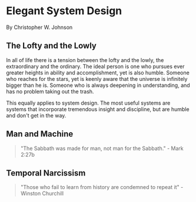 # Elegant System Design

By Christopher W. Johnson

## The Lofty and the Lowly

In all of life there is a tension between the lofty and the lowly, the extraordinary and the ordinary.  The ideal person is one who pursues ever greater heights in ability and accomplishment, yet is also humble.  Someone who reaches for the stars, yet is keenly aware that the universe is infinitely bigger than he is.  Someone who is always deepening in understanding, and has no problem taking out the trash.

This equally applies to system design.  The most useful systems are systems that incorporate tremendous insight and discipline, but are humble and don't get in the way.

## Man and Machine

> "The Sabbath was made for man, not man for the Sabbath." - Mark 2:27b



## Temporal Narcissism

> "Those who fail to learn from history are condemned to repeat it" - Winston Churchill

